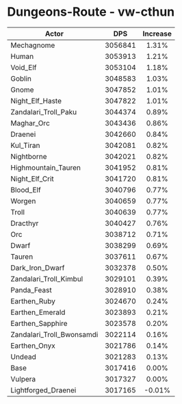 # Dungeons-Route - vw-cthun
| Actor | DPS | Increase |
|---|:---:|:---:|
|Mechagnome|3056841|1.31%|
|Human|3053913|1.21%|
|Void_Elf|3053104|1.18%|
|Goblin|3048583|1.03%|
|Gnome|3047852|1.01%|
|Night_Elf_Haste|3047822|1.01%|
|Zandalari_Troll_Paku|3044374|0.89%|
|Maghar_Orc|3043436|0.86%|
|Draenei|3042660|0.84%|
|Kul_Tiran|3042081|0.82%|
|Nightborne|3042021|0.82%|
|Highmountain_Tauren|3041952|0.81%|
|Night_Elf_Crit|3041720|0.81%|
|Blood_Elf|3040796|0.77%|
|Worgen|3040659|0.77%|
|Troll|3040639|0.77%|
|Dracthyr|3040427|0.76%|
|Orc|3038712|0.71%|
|Dwarf|3038299|0.69%|
|Tauren|3037611|0.67%|
|Dark_Iron_Dwarf|3032378|0.50%|
|Zandalari_Troll_Kimbul|3029101|0.39%|
|Panda_Feast|3028910|0.38%|
|Earthen_Ruby|3024670|0.24%|
|Earthen_Emerald|3023893|0.21%|
|Earthen_Sapphire|3023578|0.20%|
|Zandalari_Troll_Bwonsamdi|3022114|0.16%|
|Earthen_Onyx|3021786|0.14%|
|Undead|3021283|0.13%|
|Base|3017416|0.00%|
|Vulpera|3017327|0.00%|
|Lightforged_Draenei|3017165|-0.01%|

